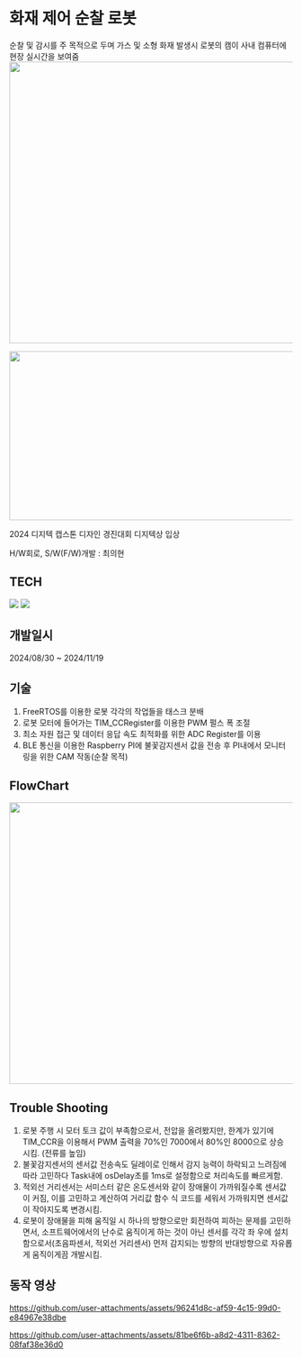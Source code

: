 # 화재 제어 순찰 로봇
순찰 및 감시를 주 목적으로 두며 가스 및 소형 화재 발생시 로봇의 캠이 사내 컴퓨터에 현장 실시간을 보여줌
<img src="https://github.com/user-attachments/assets/145c48e6-a912-45de-930f-3fe2a6a23835" width= "1000" height= "500"/>

<img src="https://github.com/user-attachments/assets/d1c6d85a-a7e9-48c8-b4ef-6e830db4044d" width= "700" height= "300"/>

2024 디지텍 캡스톤 디자인 경진대회 디지텍상 입상

H/W회로, S/W(F/W)개발 : 최의현

## TECH
<img src="https://img.shields.io/badge/stmicroelectronics-03234B?style=for-the-badge&logo=stmicroelectronics&logoColor=blue"> <img src="https://img.shields.io/badge/C-A8B9CC?style=for-the-badge&logo=C&logocolor=white">

## 개발일시
2024/08/30 ~ 2024/11/19


## 기술
1. FreeRTOS를 이용한 로봇 각각의 작업들을 태스크 분배
2. 로봇 모터에 들어가는 TIM_CCRegister를 이용한 PWM 펄스 폭 조절
3. 최소 자원 접근 및 데이터 응답 속도 최적화를 위한 ADC Register를 이용
4. BLE 통신을 이용한 Raspberry PI에 불꽃감지센서 값을 전송 후 PI내에서 모니터링을 위한 CAM 작동(순찰 목적)

## FlowChart
<img src= "https://github.com/user-attachments/assets/13a12957-9ae0-4cc6-bd95-3ea9a0d56fdb" width= "1000" height= "500"/>

## Trouble Shooting
1. 로봇 주행 시 모터 토크 값이 부족함으로서, 전압을 올려봤지만, 한계가 있기에 TIM_CCR을 이용해서 PWM 출력을 70%인 7000에서 80%인 8000으로 상승 시킴. (전류를 높임)
2. 불꽃감지센서의 센서값 전송속도 딜레이로 인해서 감지 능력이 하락되고 느려짐에 따라 고민하다 Task내에 osDelay초를 1ms로 설정함으로 처리속도를 빠르게함.
3.  적외선 거리센서는 서미스터 같은 온도센서와 같이 장애물이 가까워질수록 센서값이 커짐, 이를 고민하고 계산하여 거리값 함수 식 코드를 세워서 가까워지면 센서값이 작아지도록 변경시킴.
4.  로봇이 장애물을 피해 움직일 시 하나의 방향으로만 회전하여 피하는 문제를 고민하면서, 소프트웨어에서의 난수로 움직이게 하는 것이 아닌 센서를 각각 좌 우에 설치함으로서(초음파센서, 적외선 거리센서) 먼저 감지되는 방향의 반대방향으로 자유롭게 움직이게끔 개발시킴.

## 동작 영상
https://github.com/user-attachments/assets/96241d8c-af59-4c15-99d0-e84967e38dbe

https://github.com/user-attachments/assets/81be6f6b-a8d2-4311-8362-08faf38e36d0
